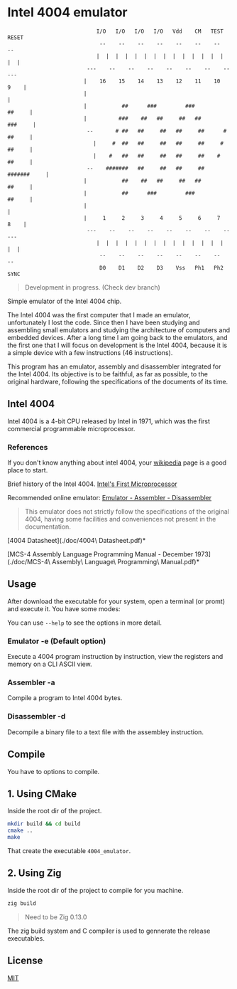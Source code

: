 # Intel 4004 emulator
```text
                            I/O   I/O   I/O   I/O   Vdd    CM   TEST  RESET
                             --    --    --    --    --    --    --    --
                            |  |  |  |  |  |  |  |  |  |  |  |  |  |  |  |
                         ---    --    --    --    --    --    --    --    ---
                        |    16    15    14    13    12    11    10     9    |
                        |                                                    |
                        |           ##      ###         ###           ##     |
                        |          ###    ##   ##     ##   ##        ###     |
                         --       # ##   ##     ##   ##     ##      # ##     |
                           |     #  ##   ##     ##   ##     ##     #  ##     |
                           |    #   ##   ##     ##   ##     ##    #   ##     |
                         --    #######   ##     ##   ##     ##   #######     |
                        |           ##    ##   ##     ##   ##         ##     |
                        |           ##      ###         ###           ##     |
                        |                                                    |
                        |     1     2     3     4     5     6     7     8    |
                         ---    --    --    --    --    --    --    --    ---
                            |  |  |  |  |  |  |  |  |  |  |  |  |  |  |  |
                             --    --    --    --    --    --    --    --
                             D0    D1    D2    D3    Vss   Ph1   Ph2  SYNC
```

> Development in progress. (Check dev branch)

Simple emulator of the Intel 4004 chip.

The Intel 4004 was the first computer that I made an emulator, unfortunately I
lost the code. Since then I have been studying and assembling small emulators
and studying the architecture of computers and embedded devices. After a long
time I am going back to the emulators, and the first one that I will focus on
development is the Intel 4004, because it is a simple device with a few
instructions (46 instructions).


This program has an emulator, assembly and disassembler integrated for the
Intel 4004. Its objective is to be faithful, as far as possible, to the original
hardware, following the specifications of the documents of its time.

## Intel 4004

Intel 4004 is a 4-bit CPU released by Intel in 1971, which was the first
commercial programmable microprocessor.

### References

If you don't know anything about intel 4004, your
[wikipedia](https://en.wikipedia.org/wiki/Intel_4004) page is a good place to
start.

Brief history of the Intel 4004. [Intel's First Microprocessor](https://www.intel.com/content/www/us/en/history/museum-story-of-intel-4004.html)

Recommended online emulator: [Emulator - Assembler - Disassembler](http://e4004.szyc.org/)

> This emulator does not strictly follow the specifications of the original
4004, having some facilities and conveniences not present in the documentation.

[4004 Datasheet](./doc/4004\ Datasheet.pdf)*

[MCS-4 Assembly Language Programming Manual - December 1973](./doc/MCS-4\ Assembly\ Language\ Programming\ Manual.pdf)*

## Usage

After download the executable for your system, open a terminal (or promt) and
execute it. You have some modes:

You can use `--help` to see the options in more detail.

### Emulator -e (Default option)

Execute a 4004 program instruction by instruction, view the registers and memory
on a CLI ASCII view.

### Assembler -a

Compile a program to Intel 4004 bytes.

### Disassembler -d

Decompile a binary file to a text file with the assembley instruction.

## Compile

You have to options to compile.

## 1. Using CMake

Inside the root dir of the project.

```sh
mkdir build && cd build
cmake ..
make
```

That create the executable ```4004_emulator```.

## 2. Using Zig

Inside the root dir of the project to compile for you machine.

```sh
zig build
```

> Need to be Zig 0.13.0

The zig build system and C compiler is used to gennerate the release
executables.


## License

[MIT](./LICENSE)
